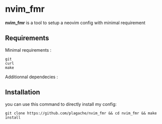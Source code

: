 # nvim_fmr

**nvim_fmr** is a tool to setup a neovim config with minimal requirement


## Requirements

Minimal requirements :

```
git
curl
make
```

Additionnal dependecies :


## Installation

you can use this command to directly install my config:

```
git clone https://github.com/plagache/nvim_fmr && cd nvim_fmr && make install
```

